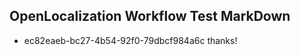 ## OpenLocalization Workflow Test MarkDown
* ec82eaeb-bc27-4b54-92f0-79dbcf984a6c thanks!

<!--HONumber=Jul16_HO2-->


